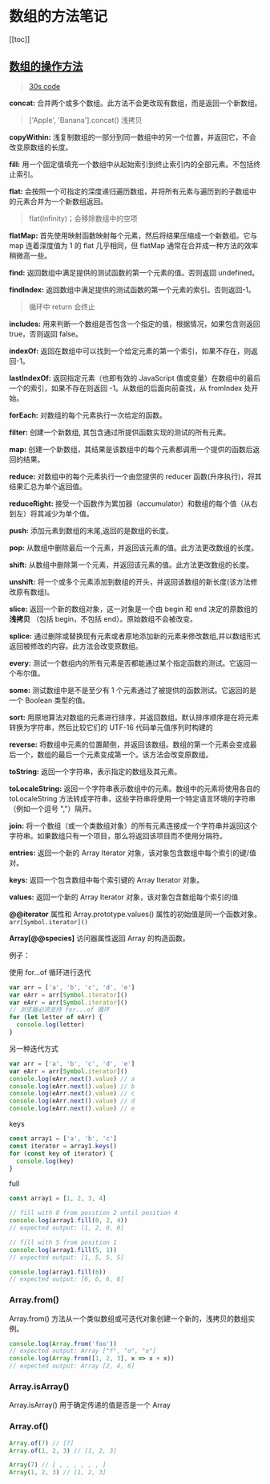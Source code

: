 # 数组的方法笔记

[[toc]]

## [数组的操作方法](https://developer.mozilla.org/zh-CN/docs/Web/JavaScript/Reference/Global_Objects/Array)

> [30s code](https://www.30secondsofcode.org/js/t/array/p/1/)

**concat:** 合并两个或多个数组。此方法不会更改现有数组，而是返回一个新数组。

> ['Apple', 'Banana'].concat() 浅拷贝

**copyWithin:** 浅复制数组的一部分到同一数组中的另一个位置，并返回它，不会改变原数组的长度。

**fill:** 用一个固定值填充一个数组中从起始索引到终止索引内的全部元素。不包括终止索引。

**flat:** 会按照一个可指定的深度递归遍历数组，并将所有元素与遍历到的子数组中的元素合并为一个新数组返回。

> flat(Infinity)；会移除数组中的空项

**flatMap:** 首先使用映射函数映射每个元素，然后将结果压缩成一个新数组。它与 map 连着深度值为 1 的 flat 几乎相同，但 flatMap 通常在合并成一种方法的效率稍微高一些。

**find:** 返回数组中满足提供的测试函数的第一个元素的值。否则返回 undefined。

**findIndex:** 返回数组中满足提供的测试函数的第一个元素的索引。否则返回-1。

> 循环中 return 会终止

**includes:** 用来判断一个数组是否包含一个指定的值，根据情况，如果包含则返回 true，否则返回 false。

**indexOf:** 返回在数组中可以找到一个给定元素的第一个索引，如果不存在，则返回-1。

**lastIndexOf:** 返回指定元素（也即有效的 JavaScript 值或变量）在数组中的最后一个的索引，如果不存在则返回 -1。从数组的后面向前查找，从 fromIndex 处开始。

**forEach:** 对数组的每个元素执行一次给定的函数。

**filter:** 创建一个新数组, 其包含通过所提供函数实现的测试的所有元素。

**map:** 创建一个新数组，其结果是该数组中的每个元素都调用一个提供的函数后返回的结果。

**reduce:** 对数组中的每个元素执行一个由您提供的 reducer 函数(升序执行)，将其结果汇总为单个返回值。

**reduceRight:** 接受一个函数作为累加器（accumulator）和数组的每个值（从右到左）将其减少为单个值。

**push:** 添加元素到数组的末尾,返回的是数组的长度。

**pop:** 从数组中删除最后一个元素，并返回该元素的值。此方法更改数组的长度。

**shift:** 从数组中删除第一个元素，并返回该元素的值。此方法更改数组的长度。

**unshift:** 将一个或多个元素添加到数组的开头，并返回该数组的新长度(该方法修改原有数组)。

**slice:** 返回一个新的数组对象，这一对象是一个由 begin 和 end 决定的原数组的 **浅拷贝** （包括 begin，不包括 end）。原始数组不会被改变。

**splice:** 通过删除或替换现有元素或者原地添加新的元素来修改数组,并以数组形式返回被修改的内容。此方法会改变原数组。

**every:** 测试一个数组内的所有元素是否都能通过某个指定函数的测试。它返回一个布尔值。

**some:** 测试数组中是不是至少有 1 个元素通过了被提供的函数测试。它返回的是一个 Boolean 类型的值。

**sort:** 用原地算法对数组的元素进行排序，并返回数组。默认排序顺序是在将元素转换为字符串，然后比较它们的 UTF-16 代码单元值序列时构建的

**reverse:** 将数组中元素的位置颠倒，并返回该数组。数组的第一个元素会变成最后一个，数组的最后一个元素变成第一个。该方法会改变原数组。

**toString:** 返回一个字符串，表示指定的数组及其元素。

**toLocaleString:** 返回一个字符串表示数组中的元素。数组中的元素将使用各自的 toLocaleString 方法转成字符串，这些字符串将使用一个特定语言环境的字符串（例如一个逗号 ","）隔开。

**join:** 将一个数组（或一个类数组对象）的所有元素连接成一个字符串并返回这个字符串。如果数组只有一个项目，那么将返回该项目而不使用分隔符。

**entries:** 返回一个新的 Array Iterator 对象，该对象包含数组中每个索引的键/值对。

**keys:** 返回一个包含数组中每个索引键的 Array Iterator 对象。

**values:** 返回一个新的 Array Iterator 对象，该对象包含数组每个索引的值

**@@iterator** 属性和 Array.prototype.values() 属性的初始值是同一个函数对象。`arr[Symbol.iterator]()`

**Array[@@species]** 访问器属性返回 Array 的构造函数。

例子：

使用 for...of 循环进行迭代

```js
var arr = ['a', 'b', 'c', 'd', 'e']
var eArr = arr[Symbol.iterator]()
var eArr = arr[Symbol.iterator]()
// 浏览器必须支持 for...of 循环
for (let letter of eArr) {
  console.log(letter)
}
```

另一种迭代方式

```js
var arr = ['a', 'b', 'c', 'd', 'e']
var eArr = arr[Symbol.iterator]()
console.log(eArr.next().value) // a
console.log(eArr.next().value) // b
console.log(eArr.next().value) // c
console.log(eArr.next().value) // d
console.log(eArr.next().value) // e
```

keys

```js
const array1 = ['a', 'b', 'c']
const iterator = array1.keys()
for (const key of iterator) {
  console.log(key)
}
```

full

```js
const array1 = [1, 2, 3, 4]

// fill with 0 from position 2 until position 4
console.log(array1.fill(0, 2, 4))
// expected output: [1, 2, 0, 0]

// fill with 5 from position 1
console.log(array1.fill(5, 1))
// expected output: [1, 5, 5, 5]

console.log(array1.fill(6))
// expected output: [6, 6, 6, 6]
```

### Array.from()

Array.from() 方法从一个类似数组或可迭代对象创建一个新的，浅拷贝的数组实例。

```js
console.log(Array.from('foo'))
// expected output: Array ["f", "o", "o"]
console.log(Array.from([1, 2, 3], x => x + x))
// expected output: Array [2, 4, 6]
```

### Array.isArray()

Array.isArray() 用于确定传递的值是否是一个 Array

### Array.of()

```js
Array.of(7) // [7]
Array.of(1, 2, 3) // [1, 2, 3]

Array(7) // [ , , , , , , ]
Array(1, 2, 3) // [1, 2, 3]
```
